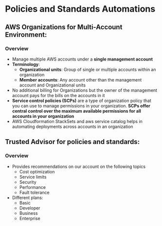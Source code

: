 # Policies and Standards Automations

## AWS Organizations for Multi-Account Environment:
### Overview
- Manage multiple AWS accounts under a __single management account__
- __Terminology__:
  - __Organizational units__: Group of single or multiple accounts within an organization
  - __Member accounts__: Any account other than the management account and Organizational units
- No additional billing for Organizations but the owner of the management account pays for the bills on the accounts in it
- __Service control policies (SCPs)__ are a type of organization policy that you can use to manage permissions in your organization.
  __SCPs offer central control over the maximum available permissions for all accounts in your organization__
- AWS Cloudformation StackSets and aws service catalog helps in automating deployments across accounts in an organization

## Trusted Advisor for policies and standards:
### Overview
- Provides recommendations on our account on the following topics
  - Cost optimization 
  - Service limits
  - Security
  - Performance
  - Fault tolerance
- Different plans:
  - Basic
  - Developer
  - Business
  - Enterprise







